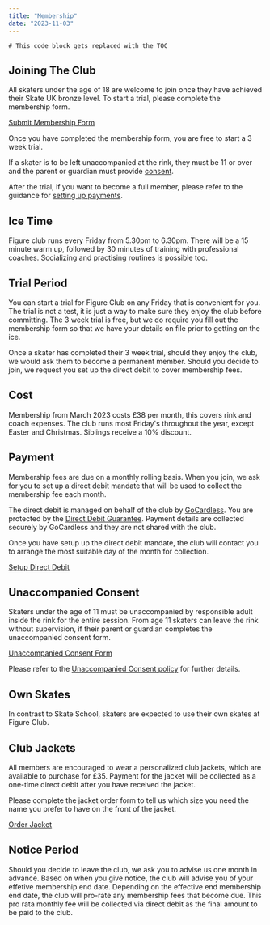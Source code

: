 ```yaml
---
title: "Membership"
date: "2023-11-03"
---
```


```toc
# This code block gets replaced with the TOC
```

## Joining The Club

All skaters under the age of 18 are welcome to join once they have achieved their Skate UK bronze level. To start a trial, please complete the membership form.

<a class="f6 link dim br-pill ph3 pv2 mb2 dib white bg-dark-blue" href="https://airtable.com/appds0YxM7WfBSSJK/shrlsGFlsrbcEaXRG">Submit Membership Form</a>

Once you have completed the membership form, you are free to start a 3 week trial. 

If a skater is to be left unaccompanied at the rink, they must be 11 or over and the parent or guardian must provide [consent](#unaccompanied-consent).

After the trial, if you want to become a full member, please refer to the guidance for [setting up payments](#payment).

## Ice Time

Figure club runs every Friday from 5.30pm to 6.30pm. There will be a 15 minute warm up, followed by 30 minutes of training with professional coaches. Socializing and practising routines is possible too.

## Trial Period

You can start a trial for Figure Club on any Friday that is convenient for you. The trial is not a test, it is just a way to make sure they enjoy the club before committing. The 3 week trial is free, but we do require you fill out the membership form so that we have your details on file prior to getting on the ice.

Once a skater has completed their 3 week trial, should they enjoy the club, we would ask them to become a permanent member. Should you decide to join, we request you set up the direct debit to cover membership fees.

## Cost

Membership from March 2023 costs £38 per month, this covers rink and coach expenses. The club runs most Friday's throughout the year, except Easter and Christmas. Siblings receive a 10% discount.

## Payment

Membership fees are due on a monthly rolling basis. When you join, we ask for you to set up a direct debit mandate that will be used to collect the membership fee each month.

The direct debit is managed on behalf of the club by [GoCardless][]. You are protected by the [Direct Debit Guarantee][dd_guarantee]. Payment details are collected securely by GoCardless and they are not shared with the club.

Once you have setup up the direct debit mandate, the club will contact you to arrange the most suitable day of the month for collection.

<a class="f6 link dim br-pill ph3 pv2 mb2 dib white bg-dark-blue" href="https://pay.gocardless.com/AL0005G1D8K022">Setup Direct Debit</a>

## Unaccompanied Consent

Skaters under the age of 11 must be unaccompanied by responsible adult inside the rink for the entire session. From age 11 skaters can leave the rink without supervision, if their parent or guardian completes the unaccompanied consent form.

<a class="f6 link dim br-pill ph3 pv2 mb2 dib white bg-dark-blue" href="https://airtable.com/appds0YxM7WfBSSJK/shrVomFAMpRE2MrfY">Unaccompanied Consent Form</a>

Please refer to the [Unaccompanied Consent policy][unaccompanied] for further details.

## Own Skates

In contrast to Skate School, skaters are expected to use their own skates at Figure Club.</p>

## Club Jackets

All members are encouraged to wear a personalized club jackets, which are available to purchase for £35. Payment for the jacket will be collected as a one-time direct debit after you have received the jacket.

Please complete the jacket order form to tell us which size you need the name you prefer to have on the front of the jacket.

<a class="f6 link dim br-pill ph3 pv2 mb2 dib white bg-dark-blue" href="https://airtable.com/appds0YxM7WfBSSJK/shrJVD4gnVKaJdO1H">Order Jacket</a>

## Notice Period

Should you decide to leave the club, we ask you to advise us one month in advance.
Based on when you give notice, the club will advise you of your effetive membership end date.
Depending on the effective end membership end date, the club will pro-rate any membership fees that become due.
This pro rata monthly fee will be collected via direct debit as the final amount to be paid to the club.

<!-- Links -->

[gocardless]: https://gocardless.com
[dd_guarantee]: https://gocardless.com/guides/posts/dd-guarantee-in-plain-english/
[unaccompanied]: /policy/unaccompanied-skaters